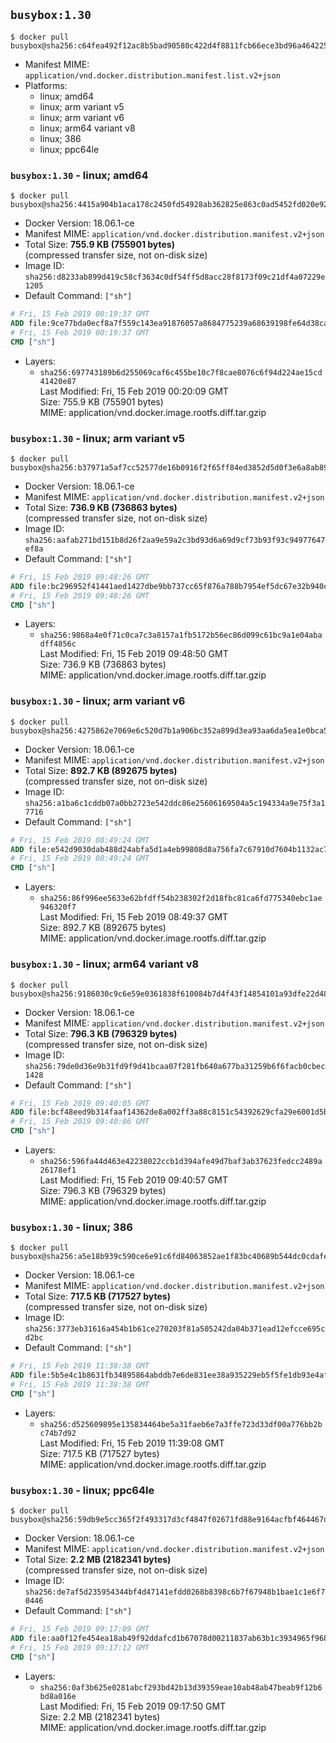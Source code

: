## `busybox:1.30`

```console
$ docker pull busybox@sha256:c64fea492f12ac8b5bad90580c422d4f8811fcb66ece3bd96a46422581c36249
```

-	Manifest MIME: `application/vnd.docker.distribution.manifest.list.v2+json`
-	Platforms:
	-	linux; amd64
	-	linux; arm variant v5
	-	linux; arm variant v6
	-	linux; arm64 variant v8
	-	linux; 386
	-	linux; ppc64le

### `busybox:1.30` - linux; amd64

```console
$ docker pull busybox@sha256:4415a904b1aca178c2450fd54928ab362825e863c0ad5452fd020e92f7a6a47e
```

-	Docker Version: 18.06.1-ce
-	Manifest MIME: `application/vnd.docker.distribution.manifest.v2+json`
-	Total Size: **755.9 KB (755901 bytes)**  
	(compressed transfer size, not on-disk size)
-	Image ID: `sha256:d8233ab899d419c58cf3634c0df54ff5d8acc28f8173f09c21df4a07229e1205`
-	Default Command: `["sh"]`

```dockerfile
# Fri, 15 Feb 2019 00:19:37 GMT
ADD file:9ce77bda0ecf8a7f559c143ea91876057a8684775239a68639198fe64d38ca0c in / 
# Fri, 15 Feb 2019 00:19:37 GMT
CMD ["sh"]
```

-	Layers:
	-	`sha256:697743189b6d255069caf6c455be10c7f8cae8076c6f94d224ae15cd41420e87`  
		Last Modified: Fri, 15 Feb 2019 00:20:09 GMT  
		Size: 755.9 KB (755901 bytes)  
		MIME: application/vnd.docker.image.rootfs.diff.tar.gzip

### `busybox:1.30` - linux; arm variant v5

```console
$ docker pull busybox@sha256:b37971a5af7cc52577de16b0916f2f65ff84ed3852d5d0f3e6a8ab89b443eedb
```

-	Docker Version: 18.06.1-ce
-	Manifest MIME: `application/vnd.docker.distribution.manifest.v2+json`
-	Total Size: **736.9 KB (736863 bytes)**  
	(compressed transfer size, not on-disk size)
-	Image ID: `sha256:aafab271bd151b8d26f2aa9e59a2c3bd93d6a69d9cf73b93f93c94977647ef8a`
-	Default Command: `["sh"]`

```dockerfile
# Fri, 15 Feb 2019 09:48:26 GMT
ADD file:bc296952f41441aed1427dbe9bb737cc65f876a788b7954ef5dc67e32b940cc4 in / 
# Fri, 15 Feb 2019 09:48:26 GMT
CMD ["sh"]
```

-	Layers:
	-	`sha256:9868a4e0f71c0ca7c3a8157a1fb5172b56ec86d099c61bc9a1e04abadff4856c`  
		Last Modified: Fri, 15 Feb 2019 09:48:50 GMT  
		Size: 736.9 KB (736863 bytes)  
		MIME: application/vnd.docker.image.rootfs.diff.tar.gzip

### `busybox:1.30` - linux; arm variant v6

```console
$ docker pull busybox@sha256:4275862e7069e6c520d7b1a906bc352a899d3ea93aa6da5ea1e0bca5bfa59a75
```

-	Docker Version: 18.06.1-ce
-	Manifest MIME: `application/vnd.docker.distribution.manifest.v2+json`
-	Total Size: **892.7 KB (892675 bytes)**  
	(compressed transfer size, not on-disk size)
-	Image ID: `sha256:a1ba6c1cddb07a0bb2723e542ddc86e25606169504a5c194334a9e75f3a17716`
-	Default Command: `["sh"]`

```dockerfile
# Fri, 15 Feb 2019 08:49:24 GMT
ADD file:e542d9030dab488d24abfa5d1a4eb99808d8a756fa7c67910d7604b1132ac762 in / 
# Fri, 15 Feb 2019 08:49:24 GMT
CMD ["sh"]
```

-	Layers:
	-	`sha256:86f996ee5633e62bfdff54b238302f2d18fbc81ca6fd775340ebc1ae946320f7`  
		Last Modified: Fri, 15 Feb 2019 08:49:37 GMT  
		Size: 892.7 KB (892675 bytes)  
		MIME: application/vnd.docker.image.rootfs.diff.tar.gzip

### `busybox:1.30` - linux; arm64 variant v8

```console
$ docker pull busybox@sha256:9186030c9c6e59e0361838f610084b7d4f43f14854101a93dfe22d48f0e0dbf0
```

-	Docker Version: 18.06.1-ce
-	Manifest MIME: `application/vnd.docker.distribution.manifest.v2+json`
-	Total Size: **796.3 KB (796329 bytes)**  
	(compressed transfer size, not on-disk size)
-	Image ID: `sha256:79de0d36e9b31fd9f9d41bcaa07f281fb640a677ba31259b6f6facb0cbec1428`
-	Default Command: `["sh"]`

```dockerfile
# Fri, 15 Feb 2019 09:40:05 GMT
ADD file:bcf48eed9b314faaf14362de8a002ff3a88c8151c54392629cfa29e6001d5b2a in / 
# Fri, 15 Feb 2019 09:40:06 GMT
CMD ["sh"]
```

-	Layers:
	-	`sha256:596fa44d463e42238022ccb1d394afe49d7baf3ab37623fedcc2489a26178ef1`  
		Last Modified: Fri, 15 Feb 2019 09:40:57 GMT  
		Size: 796.3 KB (796329 bytes)  
		MIME: application/vnd.docker.image.rootfs.diff.tar.gzip

### `busybox:1.30` - linux; 386

```console
$ docker pull busybox@sha256:a5e18b939c590ce6e91c6fd84063852ae1f83bc40689b544dc0cdafe85ff24ec
```

-	Docker Version: 18.06.1-ce
-	Manifest MIME: `application/vnd.docker.distribution.manifest.v2+json`
-	Total Size: **717.5 KB (717527 bytes)**  
	(compressed transfer size, not on-disk size)
-	Image ID: `sha256:3773eb31616a454b1b61ce270203f81a505242da04b371ead12efcce695cd2bc`
-	Default Command: `["sh"]`

```dockerfile
# Fri, 15 Feb 2019 11:38:38 GMT
ADD file:5b5e4c1b8631fb34895864abddb7e6de831ee38a935229eb5f5fe1db93e4afe1 in / 
# Fri, 15 Feb 2019 11:38:38 GMT
CMD ["sh"]
```

-	Layers:
	-	`sha256:d525609895e135834464be5a31faeb6e7a3ffe723d33df00a776bb2bc74b7d92`  
		Last Modified: Fri, 15 Feb 2019 11:39:08 GMT  
		Size: 717.5 KB (717527 bytes)  
		MIME: application/vnd.docker.image.rootfs.diff.tar.gzip

### `busybox:1.30` - linux; ppc64le

```console
$ docker pull busybox@sha256:59db9e5cc365f2f493317d3cf4847f02671fd88e9164acfbf464467df8f4cfdc
```

-	Docker Version: 18.06.1-ce
-	Manifest MIME: `application/vnd.docker.distribution.manifest.v2+json`
-	Total Size: **2.2 MB (2182341 bytes)**  
	(compressed transfer size, not on-disk size)
-	Image ID: `sha256:de7af5d235954344bf4d47141efdd0268b8398c6b7f67948b1bae1c1e6f70446`
-	Default Command: `["sh"]`

```dockerfile
# Fri, 15 Feb 2019 09:17:09 GMT
ADD file:aa0f12fe454ea18ab49f92ddafcd1b67078d00211837ab63b1c3934965f968d2 in / 
# Fri, 15 Feb 2019 09:17:12 GMT
CMD ["sh"]
```

-	Layers:
	-	`sha256:0af3b625e0281abcf293bd42b13d39359eae10ab48ab47beab9f12b6bd8a016e`  
		Last Modified: Fri, 15 Feb 2019 09:17:50 GMT  
		Size: 2.2 MB (2182341 bytes)  
		MIME: application/vnd.docker.image.rootfs.diff.tar.gzip
